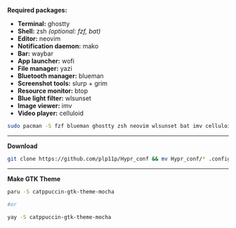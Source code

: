 **Required packages:**

- **Terminal:** ghostty  
- **Shell:** zsh *(optional: fzf, bat)*  
- **Editor:** neovim  
- **Notification daemon:** mako  
- **Bar:** waybar  
- **App launcher:** wofi  
- **File manager:** yazi  
- **Bluetooth manager:** blueman  
- **Screenshot tools:** slurp + grim  
- **Resource monitor:** btop  
- **Blue light filter:** wlsunset  
- **Image viewer:** imv  
- **Video player:** celluloid  

```bash
sudo pacman -S fzf blueman ghostty zsh neovim wlsunset bat imv celluloid mako slusp grim waybar wofi btop yazi
```

___
**Download**

```bash
git clone https://github.com/plp11p/Hypr_conf && mv Hypr_conf/* .config/ -f
```
___
**Make GTK Theme**
```bash
paru -S catppuccin-gtk-theme-mocha

#or

yay -S catppuccin-gtk-theme-mocha
```
